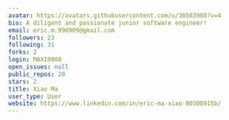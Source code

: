 ```yaml
---
avatar: https://avatars.githubusercontent.com/u/30583988?v=4
bio: A diligent and passionate junior software engineer!
email: eric.m.990909@gmail.com
followers: 23
following: 31
forks: 2
login: MAXI0008
open_issues: null
public_repos: 20
stars: 2
title: Xiao Ma
user_type: User
website: https://www.linkedin.com/in/eric-ma-xiao-80308915b/
---
```

